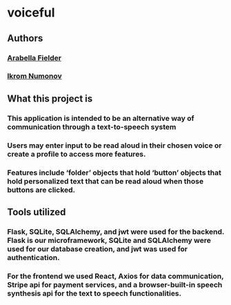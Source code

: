 # voiceful

## Authors
### [Arabella Fielder](https://github.com/acfielder)
### [Ikrom Numonov](https://github.com/ikromshi)

## What this project is
### This application is intended to be an alternative way of communication through a text-to-speech system
### Users may enter input to be read aloud in their chosen voice or create a profile to access more features.
### Features include ‘folder’ objects that hold ‘button’ objects that hold personalized text that can be read aloud when those buttons are clicked. 


## Tools utilized
### Flask, SQLite, SQLAlchemy, and jwt were used for the backend. Flask is our microframework, SQLite and SQLAlchemy were used for our database creation, and jwt was used for authentication.
### For the frontend we used React, Axios for data communication, Stripe api for payment services, and a browser-built-in speech synthesis api for the text to speech functionalities.